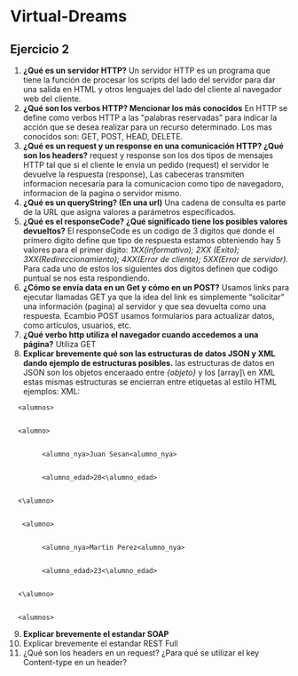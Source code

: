 # Virtual-Dreams

## Ejercicio 2
1.	**¿Qué es un servidor HTTP?**
      Un servidor HTTP es un programa que tiene la función de procesar los scripts del lado del servidor para dar una salida en HTML y otros lenguajes del lado del cliente al           navegador web del cliente.
2.	**¿Qué son los verbos HTTP? Mencionar los más conocidos**
   En HTTP se define como verbos HTTP a las "palabras reservadas" para indicar la acción que se desea realizar para un recurso determinado. Los mas conocidos son: GET, POST, HEAD,    DELETE.
3.	**¿Qué es un request y un response en una comunicación HTTP? ¿Qué son los headers?**
           request y response son los dos tipos de mensajes HTTP tal que si el cliente le envia un pedido (request) el servidor le devuelve la respuesta (response), Las cabeceras              transmiten informacion necesaria para la comunicacion como tipo de navegadoro, informacion de la pagina o servidor mismo. 
4.	**¿Qué es un queryString? (En una url)** Una cadena de consulta es parte de la URL que asigna valores a parámetros especificados.
5.	**¿Qué es el responseCode? ¿Qué significado tiene los posibles valores devueltos?** El responseCode es un codigo de 3 digitos que donde el primero digito define que tipo de        respuesta estamos obteniendo hay 5 valores para el primer digito: *1XX(informativo); 2XX (Exito); 3XX(Redireccionamiento); 4XX(Error de cliente); 5XX(Error de servidor).*          Para cada uno de estos los siguientes dos digitos definen que codigo puntual se nos esta respondiendo. 
6.	**¿Cómo se envía data en un Get y cómo en un POST?**  Usamos links para ejecutar llamadas GET ya que la idea del link es simplemente “solicitar” una información (pagina) al        servidor y que sea devuelta como una respuesta. Ecambio POST usamos formularios para actualizar datos, como artículos, usuarios, etc.
7.	**¿Qué verbo http utiliza el navegador cuando accedemos a una página?** Utiliza GET
8.	**Explicar brevemente qué son las estructuras de datos JSON y XML dando ejemplo de estructuras posibles.** las estructuras de datos en JSON son los objetos enceraado entre *{objeto}* y los \[array]\ en XML estas mismas estructuras se encierran entre etiquetas al estilo HTML
ejemplos: XML: 
<EjXML>
      
      <alumnos>
      
      
      <alumno>
      
      
            <alumno_nya>Juan Sesan<alumno_nya>
            
            
            <alumno_edad>20<\alumno_edad>
            
            
      <\alumno>
      
      
       <alumno>
       
       
            <alumno_nya>Martin Perez<alumno_nya>
            
            
            <alumno_edad>23<\alumno_edad>
            
            
      <\alumno>
      
      
      <alumnos>
<EjXML>   
        
9.	**Explicar brevemente el estandar SOAP**
10.	Explicar brevemente el estandar REST Full
11.	¿Qué son los headers en un request? ¿Para qué se utilizar el key Content-type en un header?

